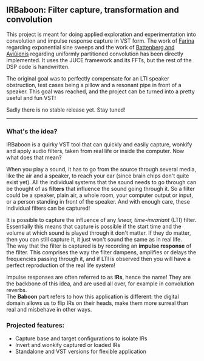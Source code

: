 ## IRBaboon: Filter capture, transformation and convolution

This project is meant for doing applied exploration and experimentation into convolution and impulse response capture in VST form. The work of [Farina](http://www.melaudia.net/zdoc/sweepSine.PDF) regarding exponential sine sweeps and the work of [Battenberg and Aviûienis](https://www.semanticscholar.org/paper/IMPLEMENTING-REAL-TIME-PARTITIONED-CONVOLUTION-ON-Battenberg-Avi%C3%BBienis/2e4c2797267dd50850eb38fd9d33b9ad7f8d407c?p2df) regarding uniformly partitioned convolution has been directly implemented. It uses the JUCE framework and its FFTs, but the rest of the DSP code is handwritten. 

The original goal was to perfectly compensate for an LTI speaker obstruction, test cases being a pillow and a resonant pipe in front of a speaker. This goal was reached, and the project can be turned into a pretty useful and fun VST!

Sadly there is no stable release yet. Stay tuned!

---

### What's the idea?

IRBaboon is a quirky VST tool that can quickly and easily capture, wonkify and apply audio filters, taken from real life or inside the computer. Now what does that mean?

When you play a sound, it has to go from the source through several media, like the air and a speaker, to reach your ear (since brain chips don't quite exist yet). All the individual systems that the sound needs to go through can be thought of as **filters** that influence the sound going through it. So a filter could be a speaker, plain air, a whole room, your computer output or input, or a person standing in front of the speaker. And with enough care, these individual filters can be captured!

It is possible to capture the influence of any *linear, time-invariant* (LTI) filter. Essentially this means that capture is possible if the start time and the volume at which sound is played through it don't matter. If they do matter, then you can still capture it, it just won't sound the same as in real life.  
The way that the filter is captured is by recording an **impulse response** of the filter. This comprises the way the filter dampens, amplifies or delays the frequencies passing through it, and if LTI is observed then you will have a perfect reproduction of the real life system!

Impulse responses are often referred to as **IRs**, hence the name! They are the backbone of this idea, and are used all over, for example in convolution reverbs.  
The **Baboon** part refers to how this application is different: the digital domain allows us to flip IRs on their heads, make them more surreal than real and misbehave in other ways. 


### Projected features:
- Capture base and target configurations to isolate IRs
- Invert and wonkify captured or loaded IRs
- Standalone and VST versions for flexible application
